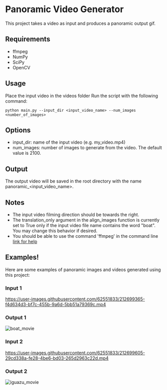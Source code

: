 # Panoramic Video Generator
This project takes a video as input and produces a panoramic output gif.

## Requirements
 - ffmpeg
 - NumPy
 - SciPy
 - OpenCV
## Usage
Place the input video in the videos folder
Run the script with the following command:
```
python main.py --input_dir <input_video_name> --num_images <number_of_images>
```
## Options
 - input_dir: name of the input video (e.g. my_video.mp4)
 - num_images: number of images to generate from the video. The default value is 2100.
## Output
The output video will be saved in the root directory with the name panoramic_<input_video_name>.

## Notes
 - The input video filming direction should be towards the right.
 - The translation_only argument in the align_images function is currently set to True only if the input video file name contains the word "boat". You may change this behavior if desired.
 - You should be able to use the command 'ffmpeg' in the command line [link for help](https://bobbyhadz.com/blog/ffmpeg-is-not-recognized-as-internal-or-external-command)



## Examples!
Here are some examples of panoramic images and videos generated using this project:

### Input 1

https://user-images.githubusercontent.com/62551833/212699365-f4d634d3-bf7c-455b-9a6d-5bb51a79369c.mp4
### Output 1

![boat_movie](https://user-images.githubusercontent.com/62551833/212699173-17d68a72-b57a-4c30-970e-71be6095fb39.gif)

### Input 2

https://user-images.githubusercontent.com/62551833/212699605-29cd338a-fe28-4be6-bd03-265d2963c22d.mp4

### Output 2

![iguazu_movie](https://user-images.githubusercontent.com/62551833/212699677-e787b564-5dbf-4cdf-9c27-780c178d29dc.gif)


